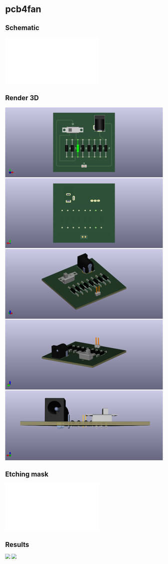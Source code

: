 # pcb4fan

## Schematic
![schematic](/out/schematic.pdf)
 
## Render 3D
![schematic](/out/pcb_top.png)
![schematic](/out/pcb_bottom.png)
![schematic](/out/pcb_front.png)
![schematic](/out/pcb_back.png)
![schematic](/out/pcb_profile.png)

## Etching mask
![schematic](/out/etching_mask_a4_flipped.pdf)

## Results
<img src="/out/real_top.jpg" width="200">
<img src="/out/real_bottom.jpg" width="200">
